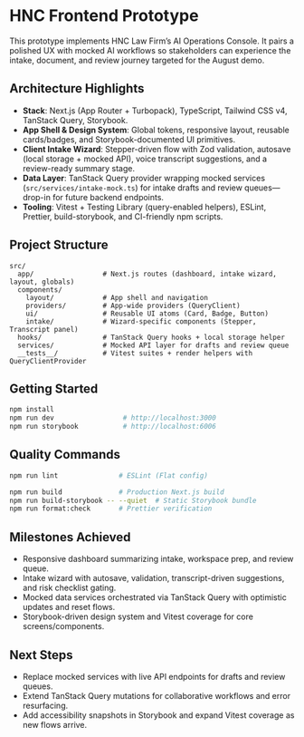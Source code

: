 # HNC Frontend Prototype

This prototype implements HNC Law Firm’s AI Operations Console. It pairs a polished UX with mocked AI workflows so stakeholders can experience the intake, document, and review journey targeted for the August demo.

## Architecture Highlights

- **Stack**: Next.js (App Router + Turbopack), TypeScript, Tailwind CSS v4, TanStack Query, Storybook.
- **App Shell & Design System**: Global tokens, responsive layout, reusable cards/badges, and Storybook-documented UI primitives.
- **Client Intake Wizard**: Stepper-driven flow with Zod validation, autosave (local storage + mocked API), voice transcript suggestions, and a review-ready summary stage.
- **Data Layer**: TanStack Query provider wrapping mocked services (`src/services/intake-mock.ts`) for intake drafts and review queues—drop-in for future backend endpoints.
- **Tooling**: Vitest + Testing Library (query-enabled helpers), ESLint, Prettier, build-storybook, and CI-friendly npm scripts.

## Project Structure

```
src/
  app/                 # Next.js routes (dashboard, intake wizard, layout, globals)
  components/
    layout/            # App shell and navigation
    providers/         # App-wide providers (QueryClient)
    ui/                # Reusable UI atoms (Card, Badge, Button)
    intake/            # Wizard-specific components (Stepper, Transcript panel)
  hooks/               # TanStack Query hooks + local storage helper
  services/            # Mocked API layer for drafts and review queue
  __tests__/           # Vitest suites + render helpers with QueryClientProvider
```

## Getting Started

```bash
npm install
npm run dev                 # http://localhost:3000
npm run storybook           # http://localhost:6006
```

## Quality Commands

```bash
npm run lint               # ESLint (Flat config)

npm run build              # Production Next.js build
npm run build-storybook -- --quiet  # Static Storybook bundle
npm run format:check       # Prettier verification
```

## Milestones Achieved

- Responsive dashboard summarizing intake, workspace prep, and review queue.
- Intake wizard with autosave, validation, transcript-driven suggestions, and risk checklist gating.
- Mocked data services orchestrated via TanStack Query with optimistic updates and reset flows.
- Storybook-driven design system and Vitest coverage for core screens/components.

## Next Steps

- Replace mocked services with live API endpoints for drafts and review queues.
- Extend TanStack Query mutations for collaborative workflows and error resurfacing.
- Add accessibility snapshots in Storybook and expand Vitest coverage as new flows arrive.
